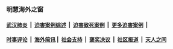 
### 明慧海外之窗

####  [武汉肺炎](indexes/365.md?t=04281901) &nbsp;|&nbsp;  [迫害案例综述](indexes/328.md?t=04281901) &nbsp;|&nbsp; [迫害致死案例](indexes/277.md?t=04281901)  &nbsp;|&nbsp; [更多迫害案例](indexes/81.md?t=04281901)  &nbsp;|&nbsp; 
####  [时事评论](indexes/19.md?t=04281901) &nbsp;|&nbsp; [海外简讯](indexes/245.md?t=04281901)&nbsp;|&nbsp;  [社会支持](indexes/140.md?t=04281901) &nbsp;|&nbsp; [褒奖决议](indexes/282.md?t=04281901) &nbsp;|&nbsp; [社区报道](indexes/91.md?t=04281901)  &nbsp;|&nbsp; [天人之间](indexes/78.md?t=04281901) 

